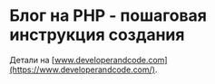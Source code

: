 # Блог на PHP - пошаговая инструкция создания

Детали на [www.developerandcode.com](https://www.developerandcode.com/).
